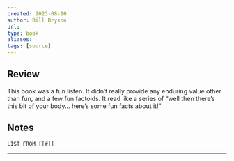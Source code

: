 ```yaml
---
created: 2023-08-10
author: Bill Bryson
url: 
type: book
aliases: 
tags: [source]
---
```

## Review
This book was a fun listen. It didn’t really provide any enduring value other than fun, and a few fun factoids. It read like a series of “well then there’s this bit of your body... here’s some fun facts about it!”

## Notes
```dataview
LIST FROM [[#]]
```

---